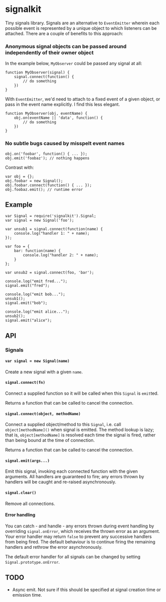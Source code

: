 # signalkit

Tiny signals library. Signals are an alternative to `EventEmitter` wherein each possible event is represented by a unique object to which listeners can be attached. There are a couple of benefits to this approach:

### Anonymous signal objects can be passed around independently of their owner object

In the example below, `MyObserver` could be passed any signal at all:

    function MyObserver(signal) {
        signal.connect(function() {
            // do something
        })
    }

With `EventEmitter`, we'd need to attach to a fixed event of a given object, or pass in the event name explicitly. I find this less elegant.

    function MyObserver(obj, eventName) {
        obj.on(eventName || 'data', function() {
            // do something
        })
    }

### No subtle bugs caused by misspelt event names

    obj.on('foobar', function() { ... });
    obj.emit('foobaz'); // nothing happens

Contrast with:

    var obj = {};
    obj.foobar = new Signal();
    obj.foobar.connect(function() { ... });
    obj.foobaz.emit(); // runtime error

## Example

    var Signal = require('signalkit').Signal;
    var signal = new Signal('foo');

    var unsub1 = signal.connect(function(name) {
        console.log("handler 1: " + name);
    });

    var foo = {
        bar: function(name) {
            console.log("handler 2: " + name);
        }
    };

    var unsub2 = signal.connect(foo, 'bar');

    console.log("emit fred...");
    signal.emit("fred");

    console.log("emit bob...");
    unsub1();
    signal.emit("bob");

    console.log("emit alice...");
    unsub2();
    signal.emit("alice");

## API

### Signals

#### `var signal = new Signal(name)`

Create a new signal with a given `name`.

#### `signal.connect(fn)`

Connect a supplied function so it will be called when this `Signal` is `emit`ted.

Returns a function that can be called to cancel the connection.

#### `signal.connect(object, methodName)`

Connect a supplied object/method to this `Signal`, i.e. call `object[methodName]()` when signal is emitted. The method lookup is lazy; that is, `object[methodName]` is resolved each time the signal is fired, rather than being bound at the time of connection.

Returns a function that can be called to cancel the connection.

#### `signal.emit(args...)`

Emit this signal, invoking each connected function with the given arguments. All handlers are guaranteed to fire; any errors thrown by handlers will be caught and re-raised asynchronously.

#### `signal.clear()`

Remove all connections.

#### Error handling

You can catch - and handle - any errors thrown during event handling by overriding `signal.onError`, which receives the thrown error as an argument. Your error handler may return `false` to prevent any successive handlers from being fired. The default behaviour is to continue firing the remaining handlers and rethrow the error asynchronously.

The default error handler for all signals can be changed by setting `Signal.prototype.onError`.

## TODO

  * Async emit. Not sure if this should be specified at signal creation time or emission time.
